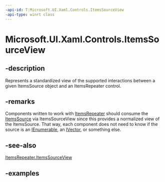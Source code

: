 ```yaml
---
-api-id: T:Microsoft.UI.Xaml.Controls.ItemsSourceView
-api-type: winrt class
---
```


# Microsoft.UI.Xaml.Controls.ItemsSourceView

<!--
public class ItemsSourceView : System.Collections.Specialized.INotifyCollectionChanged
-->

## -description

Represents a standardized view of the supported interactions between a given ItemsSource object and an ItemsRepeater control.

## -remarks

Components written to work with [ItemsRepeater](itemsrepeater.md) should consume the [ItemsSource](itemsrepeater_itemssource.md) via ItemsSourceView since this provides a normalized view of the ItemsSource. That way, each component does not need to know if the source is an [IEnumerable](/dotnet/api/system.collections.generic.ienumerable-1), an [IVector](/uwp/api/windows.foundation.collections.ivector_t_), or something else.

## -see-also

[ItemsRepeater.ItemsSourceView](itemsrepeater_itemssourceview.md)

## -examples

